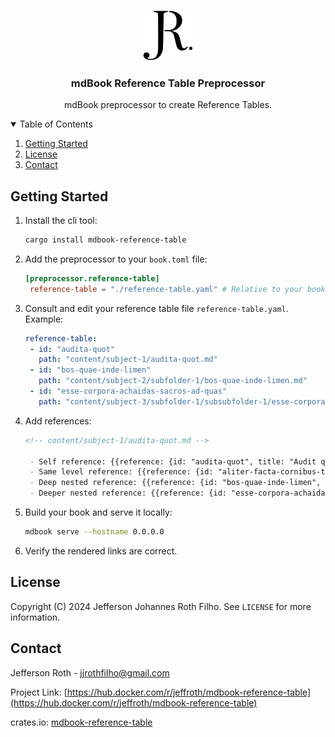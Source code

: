 <!-- PROJECT LOGO -->
<br />
<p align="center">
  <a href="https://github.com/jeffersonroth/mdbook-environment">
    <img src="https://raw.githubusercontent.com/jeffersonroth/common-assets/main/assets/images/logo.svg" alt="Logo" width="80" height="80">
  </a>

  <h3 align="center">mdBook Reference Table Preprocessor</h3>

  <p align="center">
    mdBook preprocessor to create Reference Tables.
  </p>
</p>

<!-- TABLE OF CONTENTS -->
<details open="open">
  <summary>Table of Contents</summary>
  <ol>
    <li><a href="#getting-started">Getting Started</a></li>
    <li><a href="#license">License</a></li>
    <li><a href="#contact">Contact</a></li>
  </ol>
</details>

<!-- GETTING STARTED -->

## Getting Started

1. Install the cli tool:

   ```sh
   cargo install mdbook-reference-table
   ```

2. Add the preprocessor to your `book.toml` file:

   ```toml
   [preprocessor.reference-table]
    reference-table = "./reference-table.yaml" # Relative to your book.toml
   ```

3. Consult and edit your reference table file `reference-table.yaml`. Example:
   
   ```yaml
   reference-table:
    - id: "audita-quot"
      path: "content/subject-1/audita-quot.md"
    - id: "bos-quae-inde-limen"
      path: "content/subject-2/subfolder-1/bos-quae-inde-limen.md"
    - id: "esse-corpora-achaidas-sacros-ad-quas"
      path: "content/subject-3/subfolder-1/subsubfolder-1/esse-corpora-achaidas-sacros-ad-quas.md"
   ```

4. Add references:

   ```markdown
   <!-- content/subject-1/audita-quot.md -->

    - Self reference: {{reference: {id: "audita-quot", title: "Audit quot"}}}.
    - Same level reference: {{reference: {id: "aliter-facta-cornibus-tandem", title: "Aliter facta cornibus tandem"}}}.
    - Deep nested reference: {{reference: {id: "bos-quae-inde-limen", title: "Bos quae inde lime"}}}.
    - Deeper nested reference: {{reference: {id: "esse-corpora-achaidas-sacros-ad-quas", title: "Esse corpora Achaidas sacros ad quas"}}}.
   ```

5. Build your book and serve it locally:

   ```sh
   mdbook serve --hostname 0.0.0.0
   ```

6. Verify the rendered links are correct.

<!-- LICENSE -->

## License

Copyright (C) 2024 Jefferson Johannes Roth Filho. See `LICENSE` for more information.

<!-- CONTACT -->

## Contact

Jefferson Roth - <jjrothfilho@gmail.com>

Project Link: [https://hub.docker.com/r/jeffroth/mdbook-reference-table](https://hub.docker.com/r/jeffroth/mdbook-reference-table)

crates.io: [mdbook-reference-table](https://crates.io/crates/mdbook-reference-table)

